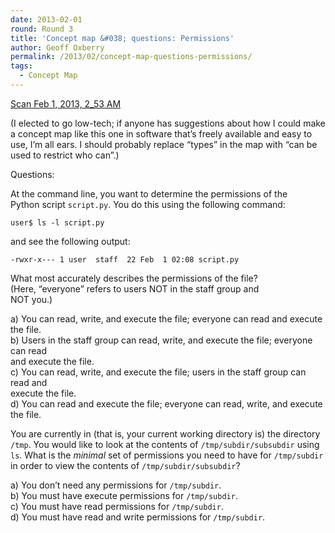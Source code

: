 ```yaml
---
date: 2013-02-01
round: Round 3
title: 'Concept map &#038; questions: Permissions'
author: Geoff Oxberry
permalink: /2013/02/concept-map-questions-permissions/
tags:
  - Concept Map
---
```

[Scan Feb 1, 2013, 2_53 AM][1]

(I elected to go low-tech; if anyone has suggestions about how I could make a concept map like this one in software that&#8217;s freely available and easy to use, I&#8217;m all ears. I should probably replace &#8220;types&#8221; in the map with &#8220;can be used to restrict who can&#8221;.)

Questions:

At the command line, you want to determine the permissions of the  
Python script `script.py`. You do this using the following command:

`user$ ls -l script.py`

and see the following output:

`-rwxr-x--- 1 user  staff  22 Feb  1 02:08 script.py`

What most accurately describes the permissions of the file?  
(Here, &#8220;everyone&#8221; refers to users NOT in the staff group and  
NOT you.)

a) You can read, write, and execute the file; everyone can read and execute the file.  
b) Users in the staff group can read, write, and execute the file; everyone can read  
and execute the file.  
c) You can read, write, and execute the file; users in the staff group can read and  
execute the file.  
d) You can read and execute the file; everyone can read, write, and execute the file.

You are currently in (that is, your current working directory is) the directory `/tmp`. You would like to look at the contents of `/tmp/subdir/subsubdir` using `ls`. What is the *minimal* set of permissions you need to have for `/tmp/subdir` in order to view the contents of `/tmp/subdir/subsubdir`?

a) You don&#8217;t need any permissions for `/tmp/subdir`.  
b) You must have execute permissions for `/tmp/subdir`.  
c) You must have read permissions for `/tmp/subdir`.  
d) You must have read and write permissions for `/tmp/subdir`.

 [1]: http://files.software-carpentry.org/training-course/2013/02/Scan-Feb-1-2013-2_53-AM.pdf
